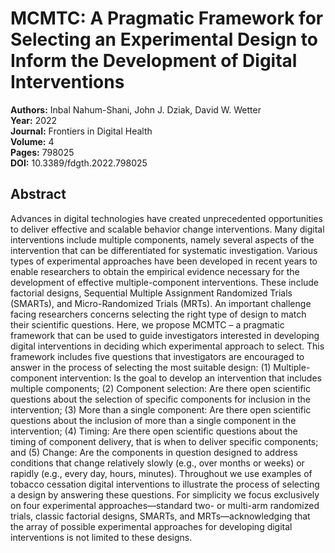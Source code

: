 # MCMTC: A Pragmatic Framework for Selecting an Experimental Design to Inform the Development of Digital Interventions

**Authors:** Inbal Nahum-Shani, John J. Dziak, David W. Wetter  
**Year:** 2022  
**Journal:** Frontiers in Digital Health  
**Volume:** 4  
**Pages:** 798025  
**DOI:** 10.3389/fdgth.2022.798025  

## Abstract
Advances in digital technologies have created unprecedented opportunities to deliver effective and scalable behavior change interventions. Many digital interventions include multiple components, namely several aspects of the intervention that can be differentiated for systematic investigation. Various types of experimental approaches have been developed in recent years to enable researchers to obtain the empirical evidence necessary for the development of effective multiple-component interventions. These include factorial designs, Sequential Multiple Assignment Randomized Trials (SMARTs), and Micro-Randomized Trials (MRTs). An important challenge facing researchers concerns selecting the right type of design to match their scientific questions. Here, we propose MCMTC – a pragmatic framework that can be used to guide investigators interested in developing digital interventions in deciding which experimental approach to select. This framework includes five questions that investigators are encouraged to answer in the process of selecting the most suitable design: (1) Multiple-component intervention: Is the goal to develop an intervention that includes multiple components; (2) Component selection: Are there open scientific questions about the selection of specific components for inclusion in the intervention; (3) More than a single component: Are there open scientific questions about the inclusion of more than a single component in the intervention; (4) Timing: Are there open scientific questions about the timing of component delivery, that is when to deliver specific components; and (5) Change: Are the components in question designed to address conditions that change relatively slowly (e.g., over months or weeks) or rapidly (e.g., every day, hours, minutes). Throughout we use examples of tobacco cessation digital interventions to illustrate the process of selecting a design by answering these questions. For simplicity we focus exclusively on four experimental approaches—standard two- or multi-arm randomized trials, classic factorial designs, SMARTs, and MRTs—acknowledging that the array of possible experimental approaches for developing digital interventions is not limited to these designs.

